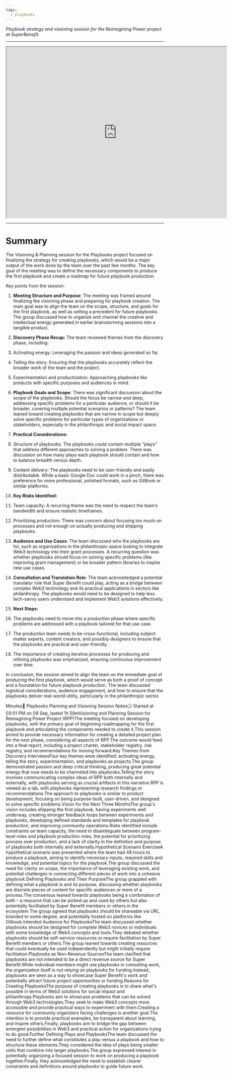 ```yaml
---
tags:
  - playbooks
---
```

_Playbook strategy and visioning session for the Reimagining Power project at SuperBenefit._

---


<iframe  width=700px height=544px src=https://docs.google.com/presentation/d/1b-fEu9jzHhM2dWrzB3oYOMDLzk13nPy-7GKMR09Cl2c/edit#slide=id.g2fdcd2eca65_0_650 ></iframe>


---

# Summary

The Visioning & Planning session for the Playbooks project focused on finalizing the strategy for creating playbooks, which would be a major output of the work done by the team over the past few months. The key goal of the meeting was to define the necessary components to produce the first playbook and create a roadmap for future playbook production.

Key points from the session:

1. **Meeting Structure and Purpose**: The meeting was framed around finalizing the visioning phase and preparing for playbook creation. The main goal was to align the team on the scope, structure, and goals for the first playbook, as well as setting a precedent for future playbooks. The group discussed how to organize and channel the creative and intellectual energy generated in earlier brainstorming sessions into a tangible product.

2. **Discovery Phase Recap:** The team reviewed themes from the discovery phase, including:


1. Activating energy: Leveraging the passion and ideas generated so far.

2. Telling the story: Ensuring that the playbooks accurately reflect the broader work of the team and the project.

3. Experimentation and productization: Approaching playbooks like products with specific purposes and audiences in mind.


1. **Playbook Goals and Scope**: There was significant discussion about the scope of the playbooks. Should the focus be narrow and deep, addressing specific problems for a particular audience, or should it be broader, covering multiple potential scenarios or patterns? The team leaned toward creating playbooks that are narrow in scope but deeply solve specific problems for particular types of organizations or stakeholders, especially in the philanthropic and social impact space.

2. **Practical Considerations:**


1. Structure of playbooks: The playbooks could contain multiple “plays” that address different approaches to solving a problem. There was discussion on how many plays each playbook should contain and how to balance breadth versus depth.

2. Content delivery: The playbooks need to be user-friendly and easily distributable. While a basic Google Doc could work in a pinch, there was preference for more professional, polished formats, such as GitBook or similar platforms.


1. **Key Risks Identified:**


1. Team capacity: A recurring theme was the need to respect the team’s bandwidth and ensure realistic timeframes.

2. Prioritizing production: There was concern about focusing too much on processes and not enough on actually producing and shipping playbooks.


1. **Audience and Use Cases**: The team discussed who the playbooks are for, such as organizations in the philanthropic space looking to integrate Web3 technology into their grant processes. A recurring question was whether playbooks should focus on solving specific problems (like improving grant management) or be broader pattern libraries to inspire new use cases.

2. **Consultation and Translation Role**: The team acknowledged a potential translator role that Super Benefit could play, acting as a bridge between complex Web3 technology and its practical applications in sectors like philanthropy. The playbooks would need to be designed to help less tech-savvy users understand and implement Web3 solutions effectively.

3. **Next Steps:**


1. The playbooks need to move into a production phase where specific problems are addressed with a playbook tailored for that use case.

2. The production team needs to be cross-functional, including subject matter experts, content creators, and possibly designers to ensure that the playbooks are practical and user-friendly.

3. The importance of creating iterative processes for producing and refining playbooks was emphasized, ensuring continuous improvement over time.

In conclusion, the session aimed to align the team on the immediate goal of producing the first playbook, which would serve as both a proof of concept and a foundation for future playbook production. The team discussed logistical considerations, audience engagement, and how to ensure that the playbooks deliver real-world utility, particularly in the philanthropic sector.

Minutes📝 Playbooks Planning and Visioning Session Notes🕞 Started at 03:01 PM on 09 Sep, lasted 1h 59mVisioning and Planning Session for Reimagining Power Project (RPP)The meeting focused on developing playbooks, with the primary goal of beginning roadmapping for the first playbook and articulating the components needed to create it.This session aimed to provide necessary information for creating a detailed project plan for the next phase, considering all aspects of RPP.The outcome would feed into a final report, including a project charter, stakeholder registry, risk registry, and recommendations for moving forward.Key Themes from Discovery InterviewsFour key themes were identified: activating energy, telling the story, experimentation, and playbooks as projects.The group demonstrated passion and deep critical thinking, producing great potential energy that now needs to be channeled into playbooks.Telling the story involves communicating complex ideas of RPP both internally and externally, with playbooks serving as crucial artifacts in this narrative.RPP is viewed as a lab, with playbooks representing research findings or recommendations.The approach to playbooks is similar to product development, focusing on being purpose-built, user-driven, and designed to solve specific problems.Vision for the Next Three MonthsThe group's vision includes shipping the first playbook, having experiments well underway, creating stronger feedback loops between experiments and playbooks, developing defined standards and templates for playbook production, and improving community operations.Risks identified include constraints on team capacity, the need to disambiguate between program-level roles and playbook production roles, the potential for prioritizing process over production, and a lack of clarity in the definition and purpose of playbooks both internally and externally.Hypothetical Scenario ExerciseA hypothetical scenario was presented where the team had 48 hours to produce a playbook, aiming to identify necessary inputs, required skills and knowledge, and potential topics for the playbook.The group discussed the need for clarity on scope, the importance of leveraging existing work, and potential challenges in connecting different pieces of work into a cohesive playbook.Defining Playbooks and Their PurposeThe group grappled with defining what a playbook is and its purpose, discussing whether playbooks are discrete pieces of content for specific audiences or more of a process.The consensus leaned towards playbooks being a combination of both - a resource that can be picked up and used by others but also potentially facilitated by Super Benefit members or others in the ecosystem.The group agreed that playbooks should be shareable via URL, branded to some degree, and potentially hosted on platforms like Gitbook.Intended Audience for PlaybooksThe team discussed whether playbooks should be designed for complete Web3 novices or individuals with some knowledge of Web3 concepts and tools.They debated whether playbooks should be self-service resources or require facilitation by Super Benefit members or others.The group leaned towards creating resources that could eventually be used independently but might initially require facilitation.Playbooks as Non-Revenue SourcesThe team clarified that playbooks are not intended to be a direct revenue source for Super Benefit.While individual members might use playbooks in consulting work, the organization itself is not relying on playbooks for funding.Instead, playbooks are seen as a way to showcase Super Benefit's work and potentially attract future project opportunities or funding.Reasons for Creating PlaybooksThe purpose of creating playbooks is to share what's possible in terms of Web3 solutions for social impact and philanthropy.Playbooks aim to showcase problems that can be solved through Web3 technologies.They seek to make Web3 concepts more accessible and provide practical ways to experiment with them.Creating a resource for community organizers facing challenges is another goal.The intention is to provide practical examples, be transparent about learning, and inspire others.Finally, playbooks aim to bridge the gap between emergent possibilities in Web3 and practical action for organizations trying to do good.Further Defining Plays and PlaybooksThe team discussed the need to further define what constitutes a play versus a playbook and how to structure these elements.They considered the idea of plays being smaller units that combine into larger playbooks.The group expressed interest in potentially organizing a focused session to work on producing a playbook together.Finally, they acknowledged the need to establish clearer constraints and definitions around playbooks to guide future work.
